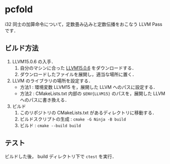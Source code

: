 # pcfold
i32 同士の加算命令について，定数畳み込みと定数伝播をおこなう LLVM Pass です．

## ビルド方法
1. LLVM15.0.6 の入手．
    1. 自分のマシンに合った [LLVM15.0.6](https://github.com/llvm/llvm-project/releases) をダウンロードする．
    2. ダウンロードしたファイルを展開し，適当な場所に置く．
2. LLVM のライブラリの場所を設定する．
    - 方法1 : 環境変数 LLVM15 を，展開した LLVM へのパスに設定する．
    - 方法2 : CMakeLists.txt 内部の `$ENV{LLVM15}` のパスを，展開した LLVM へのパスに書き換える．
3. ビルド
    1. このリポジトリの CMakeLists.txt があるディレクトリに移動する．
    2. ビルドスクリプトの生成 : `cmake -G Ninja -B build`
    3. ビルド : `cmake --build build`

## テスト
ビルドした後， build ディレクトリ下で `ctest` を実行．
